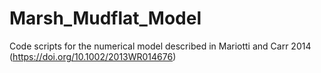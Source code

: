 # Marsh_Mudflat_Model
Code scripts for the numerical model described in Mariotti and Carr 2014 (https://doi.org/10.1002/2013WR014676)
